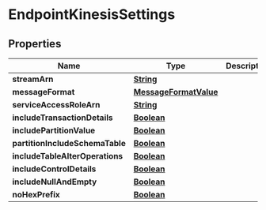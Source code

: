 

# EndpointKinesisSettings


## Properties

| Name | Type | Description | Notes |
|------------ | ------------- | ------------- | -------------|
|**streamArn** | [**String**](String.md) |  |  [optional] |
|**messageFormat** | [**MessageFormatValue**](MessageFormatValue.md) |  |  [optional] |
|**serviceAccessRoleArn** | [**String**](String.md) |  |  [optional] |
|**includeTransactionDetails** | [**Boolean**](Boolean.md) |  |  [optional] |
|**includePartitionValue** | [**Boolean**](Boolean.md) |  |  [optional] |
|**partitionIncludeSchemaTable** | [**Boolean**](Boolean.md) |  |  [optional] |
|**includeTableAlterOperations** | [**Boolean**](Boolean.md) |  |  [optional] |
|**includeControlDetails** | [**Boolean**](Boolean.md) |  |  [optional] |
|**includeNullAndEmpty** | [**Boolean**](Boolean.md) |  |  [optional] |
|**noHexPrefix** | [**Boolean**](Boolean.md) |  |  [optional] |



